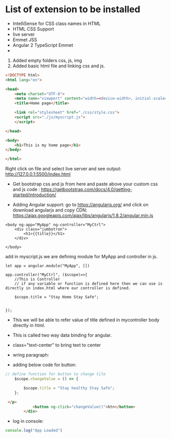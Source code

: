 # List of extension to be installed

- IntelliSense for CSS class names in HTML
- HTML CSS Support 
- live server
- Emmet JSS
- Angular 2 TypeScript Emmet
- 
  


1. Added empty folders css, js, img
1. Added basic html file and linking css and js. 

   
```html
<!DOCTYPE html>
<html lang="en">

<head>
    <meta charset="UTF-8">
    <meta name="viewport" content="width=<device-width>, initial-scale=1.0">
    <title>Home page</title>

    <link rel="stylesheet" href="./css/style.css">
    <script src="./js/myscript.js">
    </script>

</head>

<body>
    <h1>This is my home page</h1>
</body>

</html>

```

Right click on file and select live server and see output: 
http://127.0.0.1:5500/index.html



- Get bootstrap css and js from here and paste above your custom css and js code : https://getbootstrap.com/docs/4.0/getting-started/introduction/

-  Adding Angular support: go to  https://angularjs.org/ and click on download angularjs and copy CDN:  https://ajax.googleapis.com/ajax/libs/angularjs/1.8.2/angular.min.js

```text
<body ng-app="MyApp" ng-controller="MyCtrl">
    <div class="jumbotron">
        <h1>{{title}}</h1>
    </div>

</body>
```

add in myscript.js
we are defining module for MyApp and controller  in js. 
```
let app = angular.module("MyApp", [])

app.controller("MyCtrl", ($scope)=>{
    //This is Controller
    // if any variable or function is defined here then we can use is directly in index.html where our controller is defined. 

    $scope.title = "Stay Home Stay Safe";
    

});
```

- This we will be able to refer value of title defined in mycontroller body directly in html.
- This is called two way data binding for angular. 
- class="text-center" to bring text to center
- wring paragraph: <p> </p>

- adding below code for button: 

```javascript
// define function for button to change tile 
    $scope.changeValue = () => {

        $scope.title = "Stay healthy Stay Safe";
    };
```

```html
 </p>
            <button ng-click="changeValue()">btn</button>
        </div>
```


- log in console: 
```javascript
console.log("App Loaded")
```